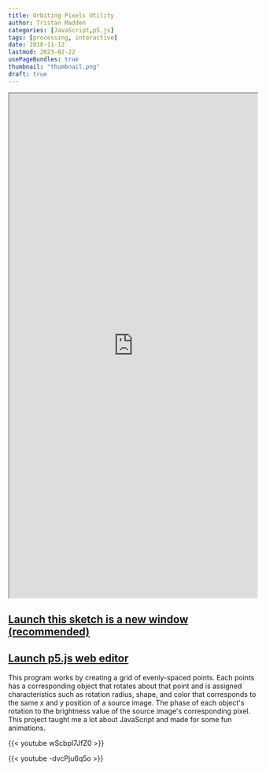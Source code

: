 ```yaml
---
title: Orbiting Pixels Utility
author: Tristan Madden
categories: [JavaScript,p5.js]
tags: [processing, interactive]
date: 2018-11-12
lastmod: 2023-02-22
usePageBundles: true
thumbnail: "thumbnail.png"
draft: true
---
```

<iframe width=100% height=1024px src="https://editor.p5js.org/Berkanan/full/P61irisoa"></iframe>

<h2><a href="https://editor.p5js.org/Berkanan/full/P61irisoa" target="_blank">Launch this sketch is a new window (recommended)</a></h2>

<h2><a href="https://editor.p5js.org/Berkanan/sketches/P61irisoa">Launch p5.js web editor</a></h2>
This program works by creating a grid of evenly-spaced points. Each points has a corresponding object that rotates about that point and is assigned characteristics such as rotation radius, shape, and color that corresponds to the same x and y position of a source image. The phase of each object's rotation to the brightness value of the source image's corresponding pixel. This project taught me a lot about JavaScript and made for some fun animations.

{{< youtube wScbpI7JfZ0 >}}

{{< youtube -dvcPju6q5o >}}